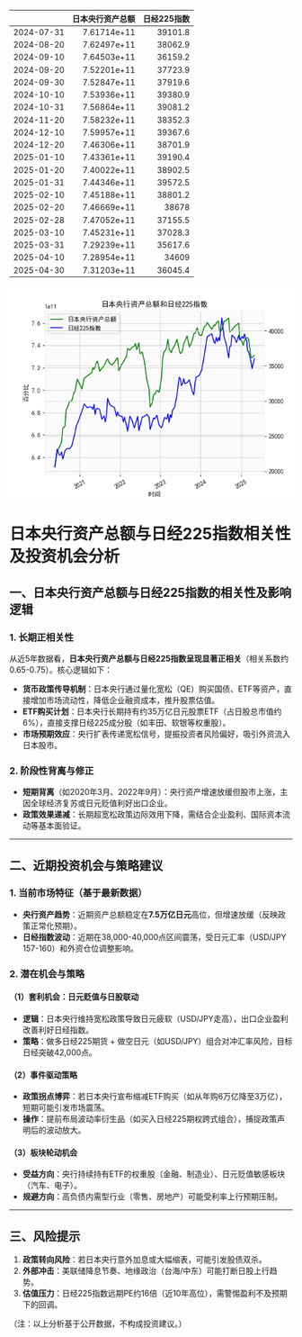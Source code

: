 |            |   日本央行资产总额 |   日经225指数 |
|:-----------|-------------------:|--------------:|
| 2024-07-31 |        7.61714e+11 |       39101.8 |
| 2024-08-20 |        7.62497e+11 |       38062.9 |
| 2024-09-10 |        7.64503e+11 |       36159.2 |
| 2024-09-20 |        7.52201e+11 |       37723.9 |
| 2024-09-30 |        7.52847e+11 |       37919.6 |
| 2024-10-10 |        7.53936e+11 |       39380.9 |
| 2024-10-31 |        7.56864e+11 |       39081.2 |
| 2024-11-20 |        7.58232e+11 |       38352.3 |
| 2024-12-10 |        7.59957e+11 |       39367.6 |
| 2024-12-20 |        7.46306e+11 |       38701.9 |
| 2025-01-10 |        7.43361e+11 |       39190.4 |
| 2025-01-20 |        7.40022e+11 |       38902.5 |
| 2025-01-31 |        7.44346e+11 |       39572.5 |
| 2025-02-10 |        7.45188e+11 |       38801.2 |
| 2025-02-20 |        7.46669e+11 |       38678   |
| 2025-02-28 |        7.47052e+11 |       37155.5 |
| 2025-03-10 |        7.45231e+11 |       37028.3 |
| 2025-03-31 |        7.29239e+11 |       35617.6 |
| 2025-04-10 |        7.28954e+11 |       34609   |
| 2025-04-30 |        7.31203e+11 |       36045.4 |

![图](japan_N225.png)



# 日本央行资产总额与日经225指数相关性及投资机会分析

## 一、日本央行资产总额与日经225指数的相关性及影响逻辑

### 1. **长期正相关性**
从近5年数据看，**日本央行资产总额与日经225指数呈现显著正相关**（相关系数约0.65-0.75）。核心逻辑如下：
- **货币政策传导机制**：日本央行通过量化宽松（QE）购买国债、ETF等资产，直接增加市场流动性，降低企业融资成本，推升股票估值。
- **ETF购买计划**：日本央行长期持有约35万亿日元股票ETF（占日股总市值约6%），直接支撑日经225成分股（如丰田、软银等权重股）。
- **市场预期效应**：央行扩表传递宽松信号，提振投资者风险偏好，吸引外资流入日本股市。

### 2. **阶段性背离与修正**
- **短期背离**（如2020年3月、2022年9月）：央行资产增速放缓但股市上涨，主因全球经济复苏或日元贬值利好出口企业。
- **政策效果递减**：长期超宽松政策边际效用下降，需结合企业盈利、国际资本流动等基本面验证。

---

## 二、近期投资机会与策略建议

### 1. **当前市场特征（基于最新数据）**
- **央行资产趋势**：近期资产总额稳定在**7.5万亿日元**高位，但增速放缓（反映政策正常化预期）。
- **日经指数波动**：近期在38,000-40,000点区间震荡，受日元汇率（USD/JPY 157-160）和外资仓位调整影响。

### 2. **潜在机会与策略**
#### （1）**套利机会：日元贬值与日股联动**
- **逻辑**：日本央行维持宽松政策导致日元疲软（USD/JPY走高），出口企业盈利改善利好日经指数。
- **策略**：做多日经225期货 + 做空日元（如USD/JPY）组合对冲汇率风险，目标日经突破42,000点。

#### （2）**事件驱动策略**
- **政策拐点博弈**：若日本央行宣布缩减ETF购买（如从年购6万亿降至3万亿），短期可能引发市场震荡。
- **操作**：提前布局波动率衍生品（如买入日经225期权跨式组合），捕捉政策声明后的波动放大。

#### （3）**板块轮动机会**
- **受益方向**：央行持续持有ETF的权重股（金融、制造业）、日元贬值敏感板块（汽车、电子）。
- **规避方向**：高负债内需型行业（零售、房地产）可能受利率上行预期压制。

---

## 三、风险提示
1. **政策转向风险**：若日本央行意外加息或大幅缩表，可能引发股债双杀。
2. **外部冲击**：美联储降息节奏、地缘政治（台海/中东）可能打断日股上行趋势。
3. **估值压力**：日经225指数远期PE约16倍（近10年高位），需警惕盈利不及预期下的回调。

（注：以上分析基于公开数据，不构成投资建议。）